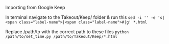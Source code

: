 Importing from Google Keep

In terminal navigate to the Takeout/Keep/ folder & run this
`sed -i '' -e 's|<span class="label-name">|<span class="label-name">#|g' *.html`

Replace /path/to with the correct path to these files
`python /path/to/set_time.py /path/to/Takeout/Keep/*.html`
